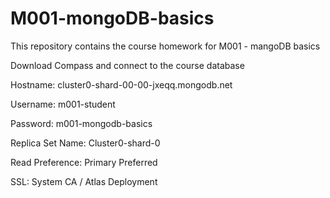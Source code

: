 # M001-mongoDB-basics
This repository contains the course homework for M001 - mangoDB basics 


Download Compass and connect to the course database

Hostname: cluster0-shard-00-00-jxeqq.mongodb.net

Username: m001-student

Password: m001-mongodb-basics

Replica Set Name: Cluster0-shard-0

Read Preference: Primary Preferred

SSL: System CA / Atlas Deployment
